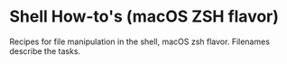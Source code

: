 # Shell How-to's (macOS ZSH flavor)

Recipes for file manipulation in the shell, macOS zsh flavor. Filenames describe the tasks.
